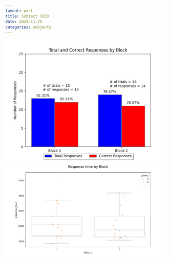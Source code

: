 ```yaml
---
layout: post
title: Subject 7033
date: 2024-11-25
categories: subjects
---
```


![](data/7033/run-12/7033_ATS_responses.png)
![](data/7033/run-12/7033_ATS_rt.png)

